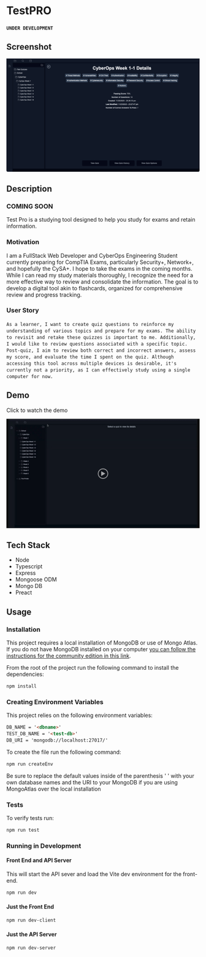 # TestPRO

**`UNDER DEVELOPMENT`**

## Screenshot

![Screenshot](./assets/screenshots/testproscreenshot.png)

## Description

### COMING SOON

Test Pro is a studying tool designed to help you study for exams and retain information.

### Motivation

I am a FullStack Web Developer and CyberOps Engineering Student currently preparing for CompTIA Exams, particularly Security+, Network+, and hopefully the CySA+. I hope to take the exams in the coming months. While I can read my study materials thoroughly, I recognize the need for a more effective way to review and consolidate the information. The goal is to develop a digital tool akin to flashcards, organized for comprehensive review and progress tracking.

### User Story

`As a learner, I want to create quiz questions to reinforce my understanding of various topics and prepare for my exams. The ability to revisit and retake these quizzes is important to me. Additionally, I would like to review questions associated with a specific topic. Post-quiz, I aim to review both correct and incorrect answers, assess my score, and evaluate the time I spent on the quiz. Although accessing this tool across multiple devices is desirable, it's currently not a priority, as I can effectively study using a single computer for now.`

## Demo

Click to watch the demo

[![Demo](./assets/screenshots/demo.png)](https://drive.google.com/file/d/1GCLM1YE9Fu5b3wlTM_zq3bGPZeBMjU4v/view?usp=sharing)

## Tech Stack

- Node
- Typescript
- Express
- Mongoose ODM
- Mongo DB
- Preact

## Usage

### Installation

This project requires a local installation of MongoDB or use of Mongo Atlas.
If you do not have MongoDB installed on your computer [you can follow the instructions for the community edition in this link](https://www.mongodb.com/docs/manual/installation/).

From the root of the project run the following command to install the dependencies:

```bash
npm install
```

### Creating Environment Variables

This project relies on the following environment variables:

```md
DB_NAME = '<dbname>'
TEST_DB_NAME = '<test-db>'
DB_URI = 'mongodb://localhost:27017/'
```

To create the file run the following command:

```bash
npm run createEnv
```

Be sure to replace the default values inside of the parenthesis \' \' with your own database names and the URI to your MongoDB if you are using MongoAtlas over the local installation

### Tests

To verify tests run:

```bash
npm run test
```

### Running in Development

#### Front End and API Server

This will start the API sever and load the Vite dev environment for the front-end.

```bash
npm run dev
```

#### Just the Front End

```bash
npm run dev-client
```

#### Just the API Server

```bash
npm run dev-server
```
